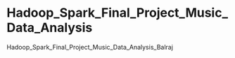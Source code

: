# Hadoop_Spark_Final_Project_Music_Data_Analysis
Hadoop_Spark_Final_Project_Music_Data_Analysis_Balraj
